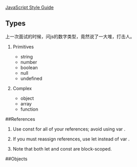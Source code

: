 ﻿[JavaScript Style Guide](https://github.com/airbnb/javascript)

## Types

上一次面试的时候，问js的数字类型，竟然说了一大堆，打击人。

1. Primitives

    * string
    * number
    * boolean
    * null
    * undefined

2. Complex
    
    * object
    * array
    * function

##References

1. Use  const  for all of your references; avoid using  var . 

2. If you must reassign references, use  let  instead of  var .

3. Note that both  let  and  const  are block-scoped.


##Objects


